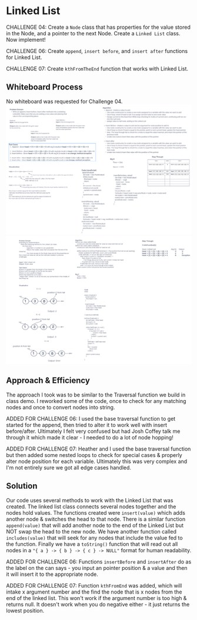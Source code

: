 # Linked List

CHALLENGE 04: Create a `Node` class that has properties for the value stored in the Node, and a pointer to the next Node. Create a `Linked List` class. Now implement!

CHALLENGE 06: Create `append`, `insert before`, and `insert after` functions for Linked List.

CHALLENGE 07: Create `kthFromTheEnd` function that works with Linked List.

## Whiteboard Process

No whiteboard was requested for Challenge 04.
![Whiteboard06](./whiteboard06.png)
![Whiteboard07](./whiteboard07.png)

## Approach & Efficiency
<!-- What approach did you take? Why? What is the Big O space/time for this approach? -->
The approach I took was to be similar to the Traversal function we build in class demo. I reworked some of the code, once to check for any matching nodes and once to convert nodes into string.

ADDED FOR CHALLENGE 06: I used the base traversal function to get started for the append, then tried to alter it to work well with insert before/after. Ultimately I felt very confused but had Josh Coffey talk me through it which made it clear - I needed to do a lot of node hopping!

ADDED FOR CHALLENGE 07: Heather and I used the base traversal function but then added some nested loops to check for special cases & properly alter node position for each variable. Ultimately this was very complex and I'm not entirely sure we got all edge cases handled.

## Solution
<!-- Show how to run your code, and examples of it in action -->
Our code uses several methods to work with the Linked List that was created. The linked list class connects several nodes together and the nodes hold values. The functions  created were `insert(value)` which adds another node & switches the head to that node. There is a similar function `append(value)` that will add another node to the end of the Linked List but NOT swap the head to the new node. We have another function called `includes(value)` that will seek for any nodes that include the value fed to the function. Finally we have a `toString()` function that will read out all nodes in a `"{ a } -> { b } -> { c } -> NULL"` format for human readability.

ADDED FOR CHALLENGE 06: Functions `insertBefore` and `insertAfter` do as the label on the can says - you input an pointer position & a value and then it will insert it to the appropriate node.

ADDED FOR CHALLENGE 07: Function `kthFromEnd` was added, which will intake x argument number and the find the node that is x nodes from the end of the linked list. This won't work if the argument number is too high & returns null. It doesn't work when you do negative either - it just returns the lowest position.

